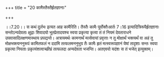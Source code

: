 +++
title = "20 कामैस्तैस्तैर्हृतज्ञानाः"

+++
  
  
।।7.20।। स कथं दुर्लभः इत्यत आह कामैरिति। तैस्तैः कामैः पूर्वोक्तैःआर्तः
7।16 इत्यादित्रिरूपैर्हृतज्ञानाः सन्तोऽन्यदेवताः क्षुद्राः शिवादयो
भूतप्रेतादयश्च स्वया प्रकृत्या कृत्वा तं तं नियमं देवताराधने
उपवासादिलक्षणमास्थाय प्रपद्यन्ते। अत्रायमर्थः कामनार्थं मत्सेवायां
प्रवृत्ताः न तु मोक्षार्थं भक्त्यर्थं वा अहं तु मोक्षभक्त्यननुरूपं
कामितफलं न ददामि तत्फलमननुभूय तैः कामैः हृतं मत्स्वरूपज्ञानं येषां
तादृशाः सन्तः स्वया प्रकृत्या नियताः प्रकृत्यंशत्वाच्छीघ्रं तत्फलदा
अन्यदेवता भजन्ति। अतएवयो यदंशः स तं भजेत् इत्युक्तम्।  
  
